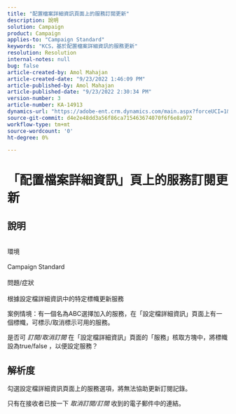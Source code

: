```yaml
---
title: "配置檔案詳細資訊頁面上的服務訂閱更新"
description: 說明
solution: Campaign
product: Campaign
applies-to: "Campaign Standard"
keywords: "KCS，基於配置檔案詳細資訊的服務更新"
resolution: Resolution
internal-notes: null
bug: false
article-created-by: Amol Mahajan
article-created-date: "9/23/2022 1:46:09 PM"
article-published-by: Amol Mahajan
article-published-date: "9/23/2022 2:30:34 PM"
version-number: 3
article-number: KA-14913
dynamics-url: "https://adobe-ent.crm.dynamics.com/main.aspx?forceUCI=1&pagetype=entityrecord&etn=knowledgearticle&id=4330650e-463b-ed11-9db0-000d3a5c1bcc"
source-git-commit: d4e2e48dd3a56f86ca715463674070f6f6e8a972
workflow-type: tm+mt
source-wordcount: '0'
ht-degree: 0%

---
```


# 「配置檔案詳細資訊」頁上的服務訂閱更新

## 說明

<br>環境<br><br>
Campaign Standard
<br><br>問題/症狀<br><br>
根據設定檔詳細資訊中的特定標幟更新服務



案例情境：有一個名為ABC選擇加入的服務，在「設定檔詳細資訊」頁面上有一個標幟，可標示/取消標示可用的服務。

是否可 *訂閱/取消訂閱* 在「設定檔詳細資訊」頁面的「服務」核取方塊中，將標幟設為true/false ，以便設定服務？
















## 解析度


勾選設定檔詳細資訊頁面上的服務選項，將無法協助更新訂閱記錄。

只有在接收者已按一下 *取消訂閱/訂閱* 收到的電子郵件中的連結。
